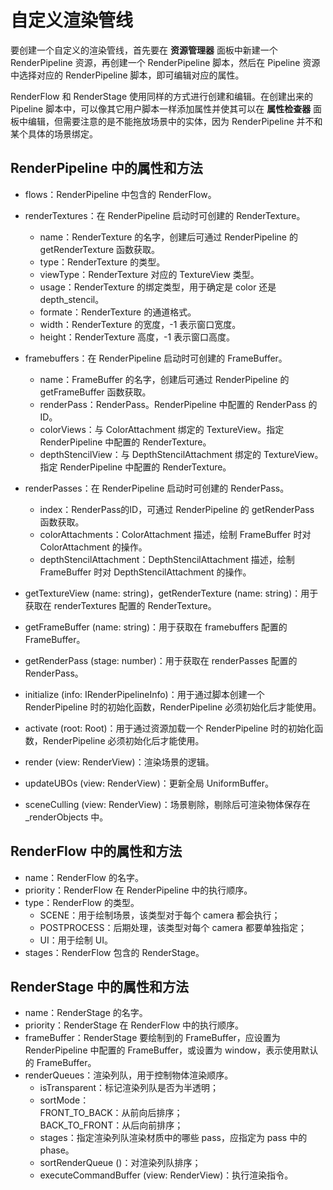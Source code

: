 # 自定义渲染管线

要创建一个自定义的渲染管线，首先要在 **资源管理器** 面板中新建一个 RenderPipeline 资源，再创建一个 RenderPipeline 脚本，然后在 Pipeline 资源中选择对应的 RenderPipeline 脚本，即可编辑对应的属性。

RenderFlow 和 RenderStage 使用同样的方式进行创建和编辑。在创建出来的 Pipeline 脚本中，可以像其它用户脚本一样添加属性并使其可以在 **属性检查器** 面板中编辑，但需要注意的是不能拖放场景中的实体，因为 RenderPipeline 并不和某个具体的场景绑定。

## RenderPipeline 中的属性和方法

- flows：RenderPipeline 中包含的 RenderFlow。

- renderTextures：在 RenderPipeline 启动时可创建的 RenderTexture。

    - name：RenderTexture 的名字，创建后可通过 RenderPipeline 的 getRenderTexture 函数获取。
    - type：RenderTexture 的类型。
    - viewType：RenderTexture 对应的 TextureView 类型。
    - usage：RenderTexture 的绑定类型，用于确定是 color 还是 depth_stencil。
    - formate：RenderTexture 的通道格式。
    - width：RenderTexture 的宽度，-1 表示窗口宽度。
    - height：RenderTexture 高度，-1 表示窗口高度。

- framebuffers：在 RenderPipeline 启动时可创建的 FrameBuffer。

    - name：FrameBuffer 的名字，创建后可通过 RenderPipeline 的 getFrameBuffer 函数获取。
    - renderPass：RenderPass。RenderPipeline 中配置的 RenderPass 的 ID。
    - colorViews：与 ColorAttachment 绑定的 TextureView。指定 RenderPipeline 中配置的 RenderTexture。
    - depthStencilView：与 DepthStencilAttachment 绑定的 TextureView。指定 RenderPipeline 中配置的 RenderTexture。
- renderPasses：在 RenderPipeline 启动时可创建的 RenderPass。
    - index：RenderPass的ID，可通过 RenderPipeline 的 getRenderPass 函数获取。
    - colorAttachments：ColorAttachment 描述，绘制 FrameBuffer 时对 ColorAttachment 的操作。
    - depthStencilAttachment：DepthStencilAttachment 描述，绘制 FrameBuffer 时对 DepthStencilAttachment 的操作。

- getTextureView (name: string)，getRenderTexture (name: string)：用于获取在 renderTextures 配置的 RenderTexture。
- getFrameBuffer (name: string)：用于获取在 framebuffers 配置的 FrameBuffer。
- getRenderPass (stage: number)：用于获取在 renderPasses 配置的 RenderPass。
- initialize (info: IRenderPipelineInfo)：用于通过脚本创建一个 RenderPipeline 时的初始化函数，RenderPipeline 必须初始化后才能使用。
- activate (root: Root)：用于通过资源加载一个 RenderPipeline 时的初始化函数，RenderPipeline 必须初始化后才能使用。
- render (view: RenderView)：渲染场景的逻辑。
- updateUBOs (view: RenderView)：更新全局 UniformBuffer。
- sceneCulling (view: RenderView)：场景剔除，剔除后可渲染物体保存在 _renderObjects 中。

## RenderFlow 中的属性和方法

- name：RenderFlow 的名字。
- priority：RenderFlow 在 RenderPipeline 中的执行顺序。
- type：RenderFlow 的类型。
    - SCENE：用于绘制场景，该类型对于每个 camera 都会执行；
    - POSTPROCESS：后期处理，该类型对每个 camera 都要单独指定；
    - UI：用于绘制 UI。
- stages：RenderFlow 包含的 RenderStage。

## RenderStage 中的属性和方法

- name：RenderStage 的名字。
- priority：RenderStage 在 RenderFlow 中的执行顺序。
- frameBuffer：RenderStage 要绘制到的 FrameBuffer，应设置为 RenderPipeline 中配置的 FrameBuffer，或设置为 window，表示使用默认的 FrameBuffer。
- renderQueues：渲染列队，用于控制物体渲染顺序。
    - isTransparent：标记渲染列队是否为半透明；
    - sortMode：<br>FRONT_TO_BACK：从前向后排序；<br>BACK_TO_FRONT：从后向前排序；
    - stages：指定渲染列队渲染材质中的哪些 pass，应指定为 pass 中的 phase。
    - sortRenderQueue ()：对渲染列队排序；
    - executeCommandBuffer (view: RenderView)：执行渲染指令。
